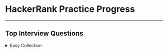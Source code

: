 # HackerRank Practice Progress

---

## Top Interview Questions

<details>

<summary>Easy Collection</summary>

---

~~Array 11/11~~

~~Strings 9/9~~

Linked Lists 4/6

~~Trees 5/5~~

Sorting and Searching 1/2

~~Dynamic Programming 4/4~~

Design 1/2

~~Math 4/4~~

Others 1/6

---

</details>